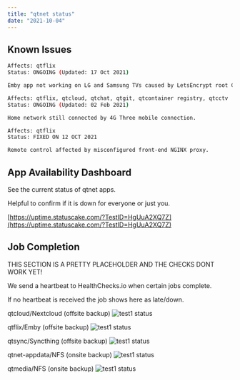 ```yaml
---
title: "qtnet status"
date: "2021-10-04"
---
```

## Known Issues

```bash
Affects: qtflix
Status: ONGOING (Updated: 17 Oct 2021)

Emby app not working on LG and Samsung TVs caused by LetsEncrypt root CA expiration.
```


```bash
Affects: qtflix, qtcloud, qtchat, qtgit, qtcontainer registry, qtcctv
Status: ONGOING (Updated: 02 Feb 2021)

Home network still connected by 4G Three mobile connection.
```


```bash
Affects: qtflix
Status: FIXED ON 12 OCT 2021

Remote control affected by misconfigured front-end NGINX proxy.
```



## App Availability Dashboard

See the current status of qtnet apps.

Helpful to confirm if it is down for everyone or just you.

[https://uptime.statuscake.com/?TestID=HgUuA2XQ7Z](https://uptime.statuscake.com/?TestID=HgUuA2XQ7Z)


## Job Completion

THIS SECTION IS A PRETTY PLACEHOLDER AND THE CHECKS DONT WORK YET!

We send a heartbeat to HealthChecks.io when certain jobs complete.

If no heartbeat is received the job shows here as late/down.


qtcloud/Nextcloud (offsite backup)
![test1 status](https://healthchecks.io/badge/929328ec-f605-456e-b65c-7912ee/VMPDtvYy/test1.svg)


qtflix/Emby (offsite backup)
![test1 status](https://healthchecks.io/badge/929328ec-f605-456e-b65c-7912ee/VMPDtvYy/test1.svg)


qtsync/Syncthing (offsite backup)
![test1 status](https://healthchecks.io/badge/929328ec-f605-456e-b65c-7912ee/VMPDtvYy/test1.svg)


qtnet-appdata/NFS (onsite backup)
![test1 status](https://healthchecks.io/badge/929328ec-f605-456e-b65c-7912ee/VMPDtvYy/test1.svg)


qtmedia/NFS (onsite backup)
![test1 status](https://healthchecks.io/badge/929328ec-f605-456e-b65c-7912ee/VMPDtvYy/test1.svg)
